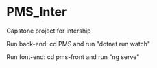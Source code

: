 # PMS_Inter
Capstone project for intership

Run back-end: cd PMS and run "dotnet run watch"

Run font-end: cd pms-front and run "ng serve"
